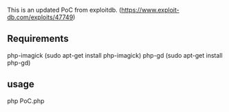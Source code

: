 This is an updated PoC from exploitdb. (https://www.exploit-db.com/exploits/47749)

Requirements
------------
php-imagick (sudo apt-get install php-imagick)
php-gd (sudo apt-get install php-gd)

usage
------
php PoC.php
